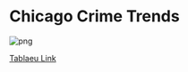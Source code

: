 # Chicago Crime Trends
 
![png]('Data\Main-Dashboard.png')

[Tablaeu Link](https://public.tableau.com/views/CrimeDashboard_17026155732970/CrimeDistributionandArrestRate?:language=en-US&publish=yes&:display_count=n&:origin=viz_share_link)

